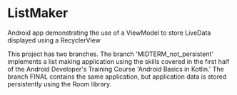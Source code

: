 # ListMaker
Android app demonstrating the use of a ViewModel to store LiveData displayed using a RecyclerView

This project has two branches. The branch 'MIDTERM_not_persistent' implements a list making application using the skills covered
in the first half of the Android Developer's Training Course 'Android Basics in Kotlin.' The branch FINAL contains the same application,
but application data is stored persistently using the Room library. 